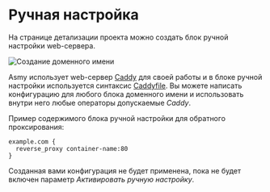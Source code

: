 # Ручная настройка

На странице детализации проекта можно создать блок ручной настройки web-сервера.

![Создание доменного имени](/images/create_manual_block.png)

Asmy использует web-сервер [Caddy](https://caddyserver.com) для своей работы
и в блоке ручной настройки используется синтаксис [Caddyfile](https://caddyserver.com/docs/caddyfile-tutorial).
Вы можете написать конфигурацию для любого блока доменного имени
и использовать внутри него любые операторы допускаемые _Caddy_.

Пример содержимого блока ручной настройки для обратного проксирования:

```
example.com {
  reverse_proxy container-name:80
}
```

Созданная вами конфигурация не будет применена, пока не будет включен параметр _Активировать ручную настройку_.
